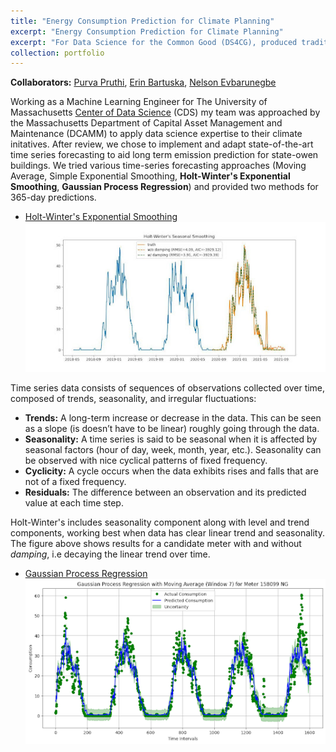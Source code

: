 ```yaml
---
title: "Energy Consumption Prediction for Climate Planning"
excerpt: "Energy Consumption Prediction for Climate Planning"
excerpt: "For Data Science for the Common Good (DS4CG), produced traditional machine learning and Gaussian processes to forecast property emissions data for the Massachusetts Department of Capital Asset Management and Maintenance (DCAMM).<br/><img src='/images/GPR.png'>"
collection: portfolio
---
```


**Collaborators:** [Purva Pruthi](https://purvapruthi.github.io), [Erin Bartuska](https://ekbartus.carrd.co), [Nelson Evbarunegbe](https://www.linkedin.com/in/nelson-evbarunegbe-753240156/)

Working as a Machine Learning Engineer for The University of Massachusetts [Center of Data Science](https://ds.cs.umass.edu/about) (CDS) my team was approached by the Massachusetts Department of Capital Asset Management and Maintenance (DCAMM) to apply data science expertise to their climate initatives. After review, we chose to implement and adapt state-of-the-art time series forecasting to aid long term emission prediction for state-owen buildings. We tried various time-series forecasting approaches (Moving Average, Simple Exponential Smoothing, **Holt-Winter's Exponential Smoothing**, **Gaussian Process Regression**) and provided two methods for 365-day predictions. 

* <ins> Holt-Winter's Exponential Smoothing </ins>
![Holts Winter's plot showing damping and non-damping results for 365-day prediction](/images/holtswinters.jpg)

Time series data consists of sequences of observations collected over time, composed of trends, seasonality, and irregular fluctuations:
- **Trends:** A long-term increase or decrease in the data. This can be seen as a slope (is doesn’t have to be linear) roughly going through the data.
- **Seasonality:** A time series is said to be seasonal when it is affected by seasonal factors (hour of day, week, month, year, etc.). Seasonality can be observed with nice cyclical patterns of fixed frequency.
- **Cyclicity:** A cycle occurs when the data exhibits rises and falls that are not of a fixed frequency. 
- **Residuals:** The difference between an observation and its predicted value at each time step.

Holt-Winter's includes seasonality component along with level and trend components, working best when data has clear linear trend and seasonality. The figure above shows results for a candidate meter with and without _damping_, i.e decaying the linear trend over time. 


* <ins> Gaussian Process Regression </ins>
![Gaussian Regression plot showing damping and non-damping results for 365-day prediction](/images/GPR.png)